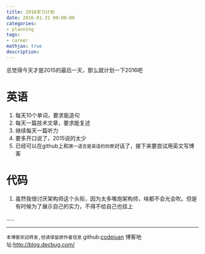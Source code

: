 ```yaml
---
title: 2016学习计划
date: 2016-01-31 00:00:00
categories:
- planning
tags: 
- career
mathjax: true
description: 
---
```


总觉得今天才是2015的最后一天，那么就计划一下2016吧
<!--more-->

# 英语
1. 每天10个单词，要求能造句
2. 每天一篇技术文章，要求能复述
3. 继续每天一篇听力
4. 要多开口说了，2015说的太少
5. 已经可以在github上和`第一语言是英语的同僚`对话了，接下来要尝试用英文写博客

# 代码
1. 虽然我很讨厌架构师这个头衔，因为太多嘴炮架构师，啥都不会光会吹。但是有时候为了展示自己的实力，不得不给自己也挂上

.....

----------------------------

`本博客欢迎转发,但请保留原作者信息`
github:[codejuan](https://github.com/CodeJuan)
博客地址:http://blog.decbug.com/

